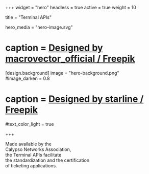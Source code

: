 +++
widget = "hero" 
headless = true
active = true 
weight = 10 

title = "Terminal APIs"

hero_media = "hero-image.svg"
# caption = <a href="http://www.freepik.com">Designed by macrovector_official / Freepik</a>

[design.background] 
  image = "hero-background.png"  
  #image_darken = 0.8 
  # caption = <a href="http://www.freepik.com">Designed by starline / Freepik</a>
  #text_color_light = true

+++

Made available by the<br>
Calypso Networks Association,<br>
the Terminal APIs facilitate<br>
the standardization and the certification<br>
of ticketing applications.
